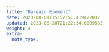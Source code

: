 ```yaml
---
title: "Bargain Element"
date: 2023-08-01T15:57:51.41942203Z
updated: 2023-08-28T21:22:34.600958Z
weight: 4
extra:
  note_type:  
---
```


